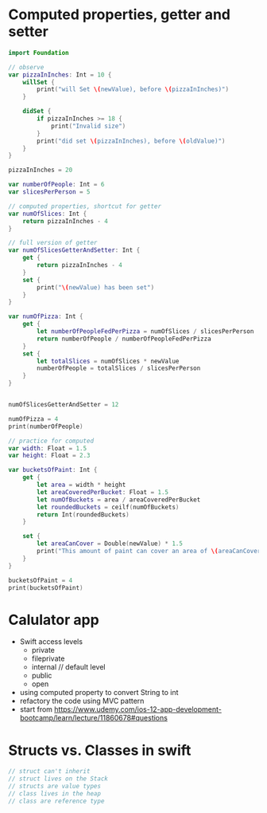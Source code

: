 # Computed properties, getter and setter
```swift
import Foundation

// observe
var pizzaInInches: Int = 10 {
    willSet {
        print("will Set \(newValue), before \(pizzaInInches)")
    }

    didSet {
        if pizzaInInches >= 18 {
            print("Invalid size")
        }
        print("did set \(pizzaInInches), before \(oldValue)")
    }
}

pizzaInInches = 20

var numberOfPeople: Int = 6
var slicesPerPerson = 5

// computed properties, shortcut for getter
var numOfSlices: Int {
    return pizzaInInches - 4
}

// full version of getter
var numOfSlicesGetterAndSetter: Int {
    get {
        return pizzaInInches - 4
    }
    set {
        print("\(newValue) has been set")
    }
}

var numOfPizza: Int {
    get {
        let numberOfPeopleFedPerPizza = numOfSlices / slicesPerPerson
        return numberOfPeople / numberOfPeopleFedPerPizza
    }
    set {
        let totalSlices = numOfSlices * newValue
        numberOfPeople = totalSlices / slicesPerPerson
    }
}


numOfSlicesGetterAndSetter = 12

numOfPizza = 4
print(numberOfPeople)

// practice for computed
var width: Float = 1.5
var height: Float = 2.3

var bucketsOfPaint: Int {
    get {
        let area = width * height
        let areaCoveredPerBucket: Float = 1.5
        let numOfBuckets = area / areaCoveredPerBucket
        let roundedBuckets = ceilf(numOfBuckets)
        return Int(roundedBuckets)
    }

    set {
        let areaCanCover = Double(newValue) * 1.5
        print("This amount of paint can cover an area of \(areaCanCover)")
    }
}

bucketsOfPaint = 4
print(bucketsOfPaint)

```

# Calulator app
- Swift access levels
  - private
  - fileprivate
  - internal // default level
  - public
  - open
- using computed property to convert String to int
- refactory the code using MVC pattern
- start from https://www.udemy.com/ios-12-app-development-bootcamp/learn/lecture/11860678#questions

# Structs vs. Classes in swift

```swift
// struct can't inherit
// struct lives on the Stack
// structs are value types
// class lives in the heap
// class are reference type

```
